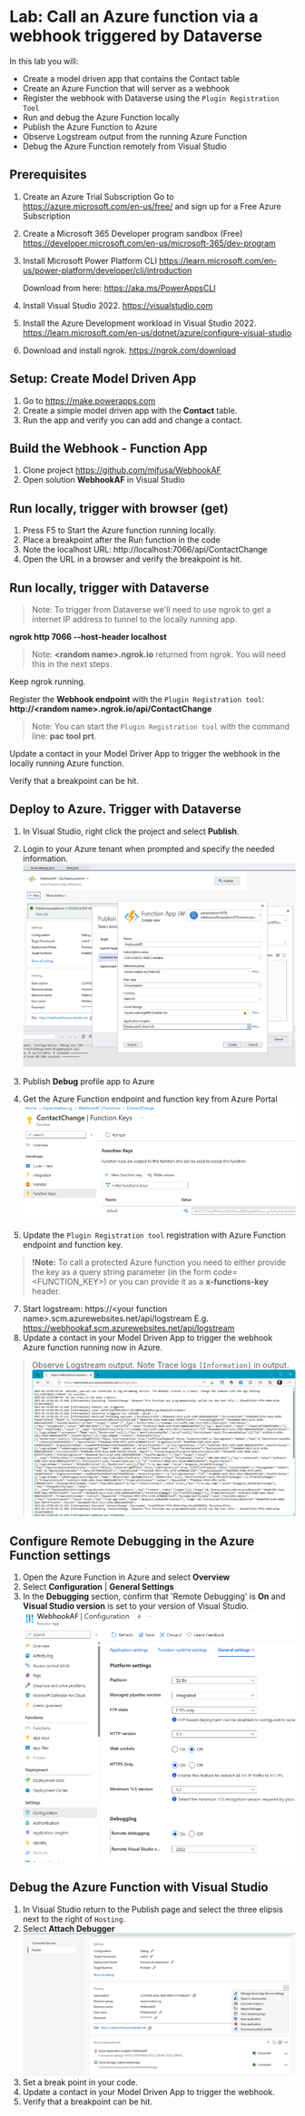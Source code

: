# Lab: Call an Azure function via a webhook triggered by Dataverse

In this lab you will: 
* Create a model driven app that contains the Contact table
* Create an Azure Function that will server as a webhook
* Register the webhook with Dataverse using the ```Plugin Registration Tool```
* Run and debug the Azure Function locally
* Publish the Azure Function to Azure
* Observe Logstream output from the running Azure Function
* Debug the Azure Function remotely from Visual Studio

## Prerequisites

1.	Create an Azure Trial Subscription
Go to https://azure.microsoft.com/en-us/free/ and sign up for a Free Azure Subscription 

2. Create a Microsoft 365 Developer program sandbox (Free)
https://developer.microsoft.com/en-us/microsoft-365/dev-program

3. Install Microsoft Power Platform CLI
https://learn.microsoft.com/en-us/power-platform/developer/cli/introduction

    Download from here:
https://aka.ms/PowerAppsCLI

5. Install Visual Studio 2022.
   https://visualstudio.com
  
6. Install the Azure Development workload in Visual Studio 2022. https://learn.microsoft.com/en-us/dotnet/azure/configure-visual-studio
   
7. Download and install ngrok. https://ngrok.com/download

## Setup: Create Model Driven App 
1. Go to https://make.powerapps.com
2. Create a simple model driven app with the **Contact** table.
3. Run the app and verify you can add and change a contact.

## Build the Webhook - Function App

1. Clone project https://github.com/mjfusa/WebhookAF
2. Open solution **WebhookAF** in Visual Studio

## Run locally, trigger with browser (get)
1. Press F5 to Start the Azure function running locally.
2. Place a breakpoint after the Run function in the code
2. Note the localhost URL:  http://localhost:7066/api/ContactChange
3. Open the URL in a browser and verify the breakpoint is hit.

## Run locally, trigger with Dataverse 
>Note: To trigger from Dataverse we'll need to use ngrok to get a internet IP address to tunnel to the locally running app.

**ngrok http 7066 --host-header localhost**

>Note: **\<random name>.ngrok.io** returned from ngrok. You will need this in the next steps.

Keep ngrok running.

Register the **Webhook endpoint** with the ```Plugin Registration tool```: **http://\<random name>.ngrok.io/api/ContactChange**

>Note: You can start the ```Plugin Registration tool``` with the command line: **pac tool prt**.

Update a contact in your Model Driver App to trigger the webhook in the locally running Azure function.

Verify that a breakpoint can be hit.

## Deploy to Azure. Trigger with Dataverse 

1. In Visual Studio, right click the project and select **Publish**.
2. Login to your Azure tenant when prompted and specify the needed information.
   ![CreateAzureFunctionAzureSetup](./images/CreateAzureFunctionAzureSetup.png)
3. Publish **Debug** profile app to Azure
4. Get the Azure Function endpoint and function key from Azure Portal
   ![function key](./images/functionkey.png)

5. Update the ```Plugin Registration tool``` registration with Azure Function endpoint and function key. 
> **!Note:** To call a protected Azure function you need to either provide the key as a query string parameter (in the form code=<FUNCTION_KEY>) or you can provide it as a **x-functions-key** header.

7. Start logstream: https://\<your function name>.scm.azurewebsites.net/api/logstream
   E.g. https://webhookaf.scm.azurewebsites.net/api/logstream
6. Update a contact in your Model Driven App to trigger the webhook Azure function running now in Azure.

>Observe Logstream output. Note Trace logs ```[Information]``` in output.
![logstream](./images/logstream.png)

## Configure Remote Debugging in the Azure Function settings

1. Open the Azure Function in Azure and select **Overview**
2. Select **Configuration** | **General Settings**
3. In the **Debugging** section, confirm that 'Remote Debugging' is **On** and **Visual Studio version** is set to your version of Visual Studio.
![DebugSettings](./images/DebugSettings.png)

## Debug the Azure Function with Visual Studio

1. In Visual Studio return to the Publish page and select the three elipsis next to the right of ```Hosting```.
2. Select **Attach Debugger**
![logstream](./images/StartRemoteDebugging.png)
3. Set a break point in your code.
4. Update a contact in your Model Driven App to trigger the webhook.
5. Verify that a breakpoint can be hit.
